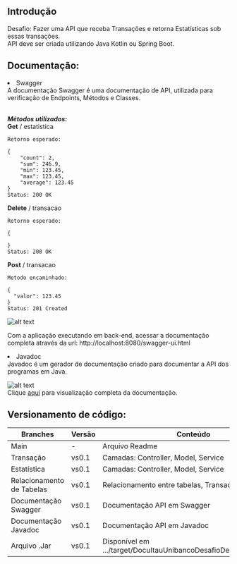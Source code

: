 <h2><b> Introdução </b></h2>

Desafio: Fazer uma API que receba Transações e retorna Estatísticas sob essas transações.<br>
API deve ser criada utilizando Java Kotlin ou Spring Boot. 

<h2><b>Documentação:</b></h2>

<li>Swagger</li>A documentação Swagger é uma documentação de API, utilizada para verificação de Endpoints, Métodos e Classes.

  <br><b><i>Métodos utilizados:</i></b>  
  <b>Get</b> / estatistica
  

~~~
Retorno esperado:

{
    "count": 2,
    "sum": 246.9,
    "min": 123.45,
    "max": 123.45,
    "average": 123.45
}
Status: 200 OK
~~~

  <b>Delete</b> / transacao<br>
  
~~~
Retorno esperado:

{
    
}
Status: 200 OK
~~~

  <b>Post</b> / transacao


~~~
Metodo encaminhado:

{
  "valor": 123.45    
}
Status: 201 Created
~~~
 
![alt text](https://i.imgur.com/vd5KrwQ.png)
  
Com a aplicação executando em back-end, acessar a documentação completa através da url: http://localhost:8080/swagger-ui.html

<li>Javadoc</li>Javadoc é um gerador de documentação criado para documentar a API dos programas em Java.


![alt text](https://imgur.com/sxEgAj8.png)<br>
Clique [aqui](https://weslleyrocha.github.io/Itau-Unibanco-Desafio-de-Programacao/index.html) para visualização completa da documentação. 



<h2><b>Versionamento de código:</b></h2>
  
| Branches                  | Versão | Conteúdo                                                          |
|---------------------------|--------|-------------------------------------------------------------------|
| Main                      | -      | Arquivo Readme                                                    |
| Transação                 | vs0.1  | Camadas: Controller, Model, Service                               |
| Estatística               | vs0.1  | Camadas: Controller, Model, Service                               |
| Relacionamento de Tabelas | vs0.1  | Relacionamento entre tabelas, Transacao & Estatistica             |
| Documentação Swagger      | vs0.1  | Documentação API em Swagger                                       |
| Documentação Javadoc      | vs0.1  | Documentação API em Javadoc                                       |
| Arquivo .Jar              | vs0.1  | Disponível em .../target/DocuItauUnibancoDesafioDeProgramacao.jar |
